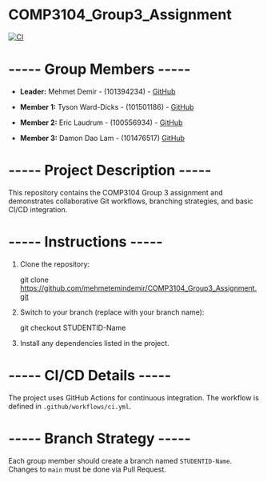 # COMP3104_Group3_Assignment

[![CI](https://github.com/mehmetemindemir/COMP3104_Group3_Assignment/actions/workflows/ci.yml/badge.svg)](https://github.com/mehmetemindemir/COMP3104_Group3_Assignment/actions/workflows/ci.yml)

# ----- Group Members -----

- **Leader:** Mehmet Demir - (101394234) - [GitHub](https://github.com/mehmetemindemir)

- **Member 1:** Tyson Ward-Dicks - (101501186) - [GitHub](https://github.com/101501186)

- **Member 2:** Eric Laudrum - (100556934) - [GitHub](https://github.com/Eric-Laudrum)
- **Member 3:** Damon Dao Lam - (101476517)  [GitHub](https://github.com/DayLa74)

# ----- Project Description -----

This repository contains the COMP3104 Group 3 assignment and demonstrates collaborative Git workflows, branching strategies, and basic CI/CD integration.


# ----- Instructions -----

1. Clone the repository:

   git clone https://github.com/mehmetemindemir/COMP3104_Group3_Assignment.git

2. Switch to your branch (replace with your branch name):

   git checkout STUDENTID-Name

3. Install any dependencies listed in the project.


# ----- CI/CD Details -----

The project uses GitHub Actions for continuous integration. The workflow is defined in `.github/workflows/ci.yml`.


# ----- Branch Strategy -----

Each group member should create a branch named `STUDENTID-Name`. Changes to `main` must be done via Pull Request.
